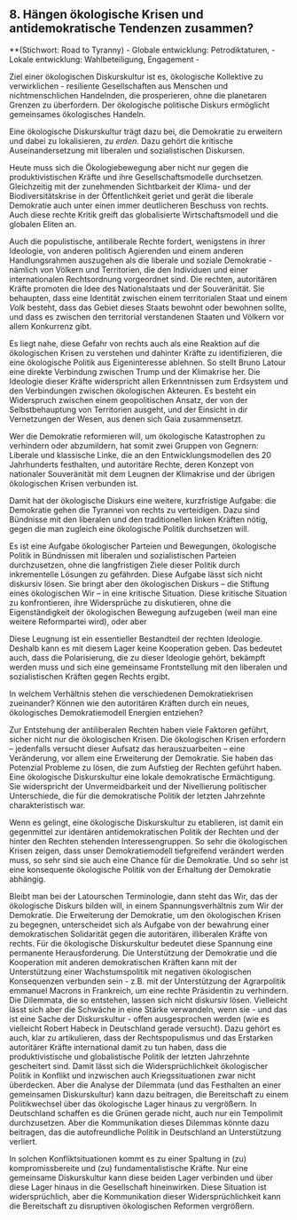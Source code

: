 ## 8. Hängen ökologische Krisen und antidemokratische Tendenzen zusammen?


**(Stichwort: Road to Tyranny) 
     - Globale entwicklung: Petrodiktaturen, 
     - Lokale entwicklung: Wahlbeteiligung, Engagement
     - 

Ziel einer ökologischen Diskurskultur ist es, ökologische Kollektive zu verwirklichen - resiliente Gesellschaften aus Menschen und nichtmenschlichen Handelnden, die prosperieren, ohne die planetaren Grenzen zu überfordern. Der ökologische politische Diskurs ermöglicht gemeinsames ökologisches Handeln. 

Eine ökologische Diskurskultur trägt dazu bei, die Demokratie zu erweitern und dabei zu lokalisieren, zu *erden*. Dazu gehört die kritische Auseinandersetzung mit liberalen und sozialistischen Diskursen. 

Heute muss sich die Ökologiebewegung aber nicht nur gegen die produktivistischen Kräfte und ihre Gesellschaftsmodelle durchsetzen. Gleichzeitig mit der zunehmenden Sichtbarkeit der Klima- und der Biodiversitätskrise in der Öffentlichkeit geriet und gerät die liberale Demokratie auch unter einen immer deutlicheren Beschuss von rechts. Auch diese rechte Kritik greift das globalisierte Wirtschaftsmodell und die globalen Eliten an. 

Auch die populistische, antiliberale Rechte fordert, wenigstens in ihrer Ideologie, von anderen politisch Agierenden und einem anderen Handlungsrahmen auszugehen als die liberale und soziale Demokratie - nämlich von Völkern und Territorien, die den Individuen und einer internationalen Rechtsordnung vorgeordnet sind. Die rechten, autoritären Kräfte promoten die Idee des Nationalstaats und der Souveränität. Sie behaupten, dass eine Identität zwischen einem territorialen Staat und einem *Volk* besteht, dass das Gebiet dieses Staats bewohnt oder bewohnen sollte, und dass es zwischen den territorial verstandenen Staaten und Völkern vor allem Konkurrenz gibt. 

Es liegt nahe, diese Gefahr von rechts auch als eine Reaktion auf die ökologischen Krisen zu verstehen und dahinter Kräfte zu identifizieren, die eine ökologische Politik aus Eigeninteresse ablehnen. So stellt Bruno Latour eine direkte Verbindung zwischen Trump und der Klimakrise her. Die Ideologie dieser Kräfte widerspricht allen Erkenntnissen zum Erdsystem und den Verbindungen zwischen ökologischen Akteuren.  Es besteht ein Widerspruch zwischen einem geopolitischen Ansatz, der von der Selbstbehauptung von Territorien ausgeht, und der Einsicht in dir Vernetzungen der Wesen, aus denen sich Gaia zusammensetzt. 

Wer die Demokratie reformieren will, um ökologische Katastrophen zu verhindern oder abzumildern, hat somit zwei Gruppen von Gegnern: Liberale und klassische Linke, die an den Entwicklungsmodellen des 20 Jahrhunderts festhalten, und autoritäre Rechte, deren Konzept von nationaler Souveränität mit dem Leugnen der Klimakrise und der übrigen ökologischen Krisen verbunden ist. 

Damit hat der ökologische Diskurs eine weitere, kurzfristige Aufgabe: die Demokratie gehen die Tyrannei von rechts zu verteidigen. Dazu sind Bündnisse mit den liberalen und den traditionellen linken Kräften nötig, gegen die man zugleich eine ökologische Politik durchsetzen will. 

Es ist eine Aufgabe ökologischer Parteien und Bewegungen, ökologische Politik in Bündnissen mit liberalen und sozialistischen Parteien durchzusetzen, ohne die langfristigen Ziele dieser Politik durch inkrementelle Lösungen zu gefährden. Diese Aufgabe lässt sich nicht diskursiv lösen. Sie bringt aber den ökologischen Diskurs – die Stiftung eines ökologischen Wir – in eine kritische Situation. Diese kritische Situation zu konfrontieren, ihre Widersprüche zu diskutieren, ohne die Eigenständigkeit der ökologischen Bewegung aufzugeben (weil man eine weitere Reformpartei wird), oder aber 


Diese Leugnung ist ein essentieller Bestandteil der rechten Ideologie. Deshalb kann es mit diesem Lager keine Kooperation geben. Das bedeutet auch, dass die Polarisierung, die zu dieser Ideologie gehört, bekämpft werden muss und sich eine gemeinsame Frontstellung mit den liberalen und sozialistischen Kräften gegen Rechts ergibt. 

In welchem Verhältnis stehen die verschiedenen Demokratiekrisen zueinander? Können wie den autoritären Kräften durch ein neues, ökologisches Demokratiemodell Energien entziehen?



Zur Entstehung der antiliberalen Rechten haben viele Faktoren geführt, sicher nicht nur die ökologischen Krisen. Die ökologischen Krisen erfordern – jedenfalls versucht dieser Aufsatz das herauszuarbeiten – eine Veränderung, vor allem eine Erweiterung der Demokratie. Sie haben das Potenzial Probleme zu lösen, die zum Aufstieg der Rechten geführt haben. Eine ökologische Diskurskultur eine lokale demokratische Ermächtigung. Sie widerspricht der Unvermeidbarkeit und der Nivellierung politischer Unterschiede, die für die demokratische Politik der letzten Jahrzehnte charakteristisch war. 

 Wenn es gelingt, eine ökologische Diskurskultur zu etablieren, ist damit ein gegenmittel zur identären antidemokratischen Politik der Rechten und der hinter den Rechten stehenden Interessengruppen.   So sehr die ökologischen Krisen zeigen, dass unser Demokratiemodell tiefgreifend verändert werden muss, so sehr sind sie auch eine Chance für die Demokratie. Und so sehr ist eine konsequente ökologische Politik von der Erhaltung der Demokratie abhängig. 
 
 Bleibt man bei der Latourschen Terminologie, dann steht das Wir, das der ökologische Diskurs bilden will, in einem Spannungsverhältnis zum Wir der Demokratie. Die Erweiterung der Demokratie, um den ökologischen Krisen zu begegnen, unterscheidet sich als Aufgabe von der bewahrung einer demokratischen Solidarität gegen die autoritären, illiberalen Kräfte von rechts. Für die ökologische Diskurskultur bedeutet diese Spannung eine permanente Herausforderung. Die Unterstützung der Demokratie und die Kooperation mit anderen demokratischen Kräften kann mit der Unterstützung einer Wachstumspolitik mit negativen ökologischen Konsequenzen verbunden sein - z.B. mit der Unterstützung der Agrarpolitik emmanuel Macrons in Frankreich, um eine rechte Präsidentin zu verhindern. Die Dilemmata, die so entstehen, lassen sich nicht diskursiv lösen. Vielleicht lässt sich aber die Schwäche in eine Stärke verwandeln, wenn sie - und das ist eine Sache der Diskurskultur - offen ausgesprochen werden (wie es vielleicht Robert Habeck in Deutschland gerade versucht). Dazu gehört es auch, klar zu artikulieren, dass der Rechtspopulismus und das Erstarken autoritärer Kräfte international damit zu tun haben, dass die produktivistische und globalistische Politik der letzten Jahrzehnte gescheitert sind. Damit lässt sich die Widersprüchlichkeit ökologischer Politik in Konflikt und inzwischen auch Kriegssituationen zwar nicht überdecken. Aber die Analyse der Dilemmata (und das Festhalten an einer gemeinsamen Diskurskultur) kann dazu beitragen, die Bereitschaft zu einem Politikwechsel über das ökologische Lager hinaus zu vergrößern. In Deutschland schaffen es die Grünen gerade nicht, auch nur ein Tempolimit durchzusetzen. Aber die Kommunikation dieses Dilemmas könnte dazu beitragen, das die autofreundliche Politik in Deutschland an Unterstützung verliert.
 
 In solchen Konfliktsituationen kommt es zu einer Spaltung in (zu) kompromissbereite und (zu) fundamentalistische Kräfte. Nur eine gemeinsame Diskurskultur kann diese beiden Lager verbinden und über diese Lager hinaus in die Gesellschaft hineinwirken. Diese Situation ist widersprüchlich, aber die Kommunikation dieser Widersprüchlichkeit kann die Bereitschaft zu disruptiven ökologischen Reformen vergrößern.




